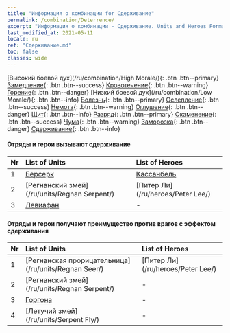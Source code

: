 ```yaml
---
title: "Информация о комбинации for Сдерживание"
permalink: /combination/Deterrence/
excerpt: "Информация о комбинации - Сдерживание. Units and Heroes Formation."
last_modified_at: 2021-05-11
locale: ru
ref: "Сдерживание.md"
toc: false
classes: wide
---
```


  [Высокий боевой дух](/ru/combination/High Morale/){: .btn .btn--primary} [Замедление](/ru/combination/Slow/){: .btn .btn--success} [Кровотечение](/ru/combination/Bleeding/){: .btn .btn--warning} [Горение](/ru/combination/Burning/){: .btn .btn--danger} [Низкий боевой дух](/ru/combination/Low Morale/){: .btn .btn--info} [Болезнь](/ru/combination/Disease/){: .btn .btn--primary} [Ослепление](/ru/combination/Blind/){: .btn .btn--success} [Немота](/ru/combination/Silence/){: .btn .btn--warning} [Оглушение](/ru/combination/Stun/){: .btn .btn--danger} [Щит](/ru/combination/Shield/){: .btn .btn--info} [Разряд](/ru/combination/Static/){: .btn .btn--primary} [Окаменение](/ru/combination/Petrify/){: .btn .btn--success} [Чума](/ru/combination/Plague/){: .btn .btn--warning} [Заморозка](/ru/combination/Freeze/){: .btn .btn--danger} [Сдерживание](/ru/combination/Deterrence/){: .btn .btn--info} 


#### Отряды и герои вызывают сдерживание

  | Nr |  List of Units  | List of Heroes | 
  |:---|:----------------|:---------------| 
  | 1 | [Берсерк](/ru/units/Berserker/) | [Кассанбель](/ru/heroes/Cassanbel/) |
  | 2 | [Регнанский змей](/ru/units/Regnan Serpent/) | [Питер Ли](/ru/heroes/Peter Lee/) |
  | 3 | [Левиафан](/ru/units/Revyaratan/) | - |


#### Отряды и герои получают преимущество против врагов с эффектом сдерживания

  | Nr |  List of Units  | List of Heroes | 
  |:---|:----------------|:---------------| 
  | 1 | [Регнанская прорицательница](/ru/units/Regnan Seer/) | [Питер Ли](/ru/heroes/Peter Lee/) |
  | 2 | [Регнанский змей](/ru/units/Regnan Serpent/) | - |
  | 3 | [Горгона](/ru/units/Gorgon/) | - |
  | 4 | [Летучий змей](/ru/units/Serpent Fly/) | - |
